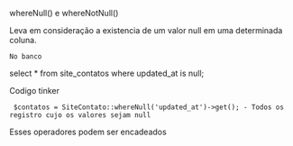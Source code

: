 whereNull() e whereNotNull()

   Leva em consideração a existencia de um valor null em uma determinada coluna.

    No banco 

   select 
	* 
from 
	site_contatos 
where 
	updated_at is null;


Codigo tinker


     $contatos = SiteContato::whereNull('updated_at')->get(); - Todos os registro cujo os valores sejam null



Esses operadores podem ser encadeados

    


